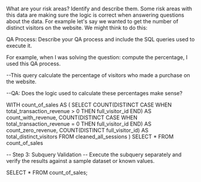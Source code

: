 What are your risk areas? Identify and describe them.
Some risk areas with this data are making sure the logic is correct when answering questions about the data. For example let's say we wanted to get the number of distinct visitors on the website. We might think to do this:




QA Process:
Describe your QA process and include the SQL queries used to execute it.

For example, when I was solving the question: compute the percentage, I used this QA process.

--This query calculate the percentage of visitors who made a purchase on the website.

--QA: Does the logic used to calculate these percentages make sense?

WITH count_of_sales AS (
SELECT
  COUNT(DISTINCT CASE WHEN total_transaction_revenue > 0 THEN full_visitor_id END) AS count_with_revenue,
  COUNT(DISTINCT CASE WHEN total_transaction_revenue = 0 THEN full_visitor_id END) AS count_zero_revenue,
  COUNT(DISTINCT full_visitor_id) AS total_distinct_visitors
FROM cleaned_all_sessions
)
SELECT * FROM count_of_sales

-- Step 3: Subquery Validation
-- Execute the subquery separately and verify the results against a sample dataset or known values.

SELECT *
FROM count_of_sales;
